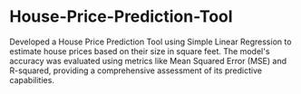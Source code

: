 # House-Price-Prediction-Tool
Developed a House Price Prediction Tool using Simple Linear Regression to estimate house prices based on their size in square feet. The model's accuracy was evaluated using metrics like Mean Squared Error (MSE) and R-squared, providing a comprehensive assessment of its predictive capabilities.
